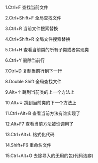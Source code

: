 1.Ctrl+F 查找当前文件

2.Ctrl+Shift+F 全局查找文件

3.Ctrl+R 当前文件搜索替换

4.Ctrl+Shift+R 全局文件搜索替换

5.Ctrl+H 查看当前类的所有子类或者实现类

6.Ctrl+Y 删除当前行

7.Ctrl+D 复制当前行到下一行

8.Double Shift 全局查找文件

9.Alt+↑ 跳到当前类的上一个方法上

10.Alt+↓ 跳到当前类的下一个方法上

11.Ctrl+Alt+B 查看当前方法有谁实现了

12.Alt+F7 查看当前方法被谁调用了

13.Ctrl+Alt+L 格式化代码

14.Shift+F6 重命名文件

15.Ctrl+Alt+O 去除导入的无用的包(代码洁癖)
